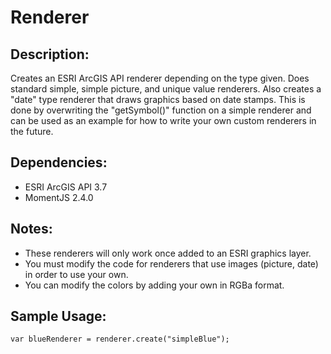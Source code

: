 # Renderer

## Description:
Creates an ESRI ArcGIS API renderer depending on the type given. Does standard simple, simple picture, and unique value renderers. Also creates a "date" type renderer that draws graphics based on date stamps. This is done by overwriting the "getSymbol()" function on a simple renderer and can be used as an example for how to write your own custom renderers in the future.

## Dependencies:
* ESRI ArcGIS API 3.7
* MomentJS 2.4.0

## Notes:
* These renderers will only work once added to an ESRI graphics layer.
* You must modify the code for renderers that use images (picture, date) in order to use your own.
* You can modify the colors by adding your own in RGBa format.

## Sample Usage:
```
var blueRenderer = renderer.create("simpleBlue");
```